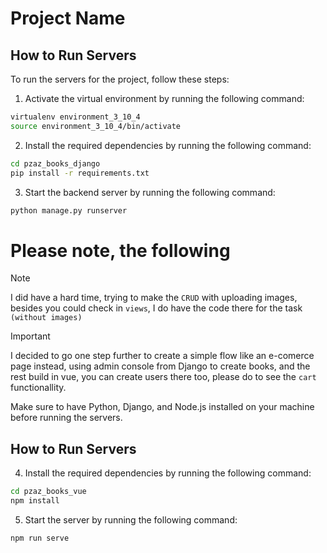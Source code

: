 # Project Name

## How to Run Servers

To run the servers for the project, follow these steps:

1. Activate the virtual environment by running the following command:
  ```bash
  virtualenv environment_3_10_4
  source environment_3_10_4/bin/activate
  ```

2. Install the required dependencies by running the following command:
  ```bash
  cd pzaz_books_django
  pip install -r requirements.txt
  ```

3. Start the backend server by running the following command:
  ```bash
  python manage.py runserver
  ```

# Please note, the following

> [!NOTE]  
> I did have a hard time, trying to make the `CRUD` with uploading images, besides you could check in `views`, I do have the code there for the task `(without images)` 

> [!IMPORTANT]  
> I decided to go one step further to create a simple flow like an e-comerce page instead, using admin console from Django to create books, and the rest build in vue, you can create users there too, please do to see the `cart` functionallity.



Make sure to have Python, Django, and Node.js installed on your machine before running the servers.


## How to Run Servers

4. Install the required dependencies by running the following command:
  ```bash
  cd pzaz_books_vue
  npm install
  ```

5. Start the server by running the following command:
  ```bash
  npm run serve
```
